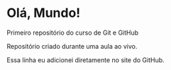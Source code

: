 # Olá, Mundo!
 Primeiro repositório do curso de Git e GitHub

Repositório criado durante uma aula ao vivo.

Essa linha eu adicionei diretamente no site do GitHub.
